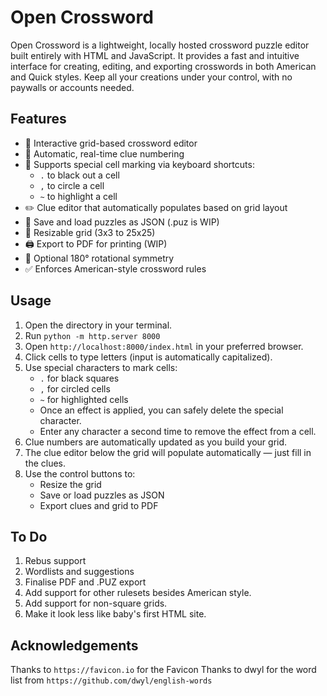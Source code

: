 # Open Crossword

Open Crossword is a lightweight, locally hosted crossword puzzle editor built entirely with HTML and JavaScript. It provides a fast and intuitive interface for creating, editing, and exporting crosswords in both American and Quick styles. Keep all your creations under your control, with no paywalls or accounts needed.

## Features

- 🧩 Interactive grid-based crossword editor  
- 🔢 Automatic, real-time clue numbering  
- 🎨 Supports special cell marking via keyboard shortcuts:  
  - `.` to black out a cell  
  - `,` to circle a cell  
  - `~` to highlight a cell  
- ✏️ Clue editor that automatically populates based on grid layout  
- 💾 Save and load puzzles as JSON (.puz is WIP)
- 📏 Resizable grid (3x3 to 25x25)  
- 🖨️ Export to PDF for printing (WIP) 
- 🔁 Optional 180° rotational symmetry
- ✅ Enforces American-style crossword rules

## Usage

1. Open the directory in your terminal.
2. Run `python -m http.server 8000`
3. Open `http://localhost:8000/index.html` in your preferred browser.
4. Click cells to type letters (input is automatically capitalized).
5. Use special characters to mark cells:
   - `.` for black squares
   - `,` for circled cells
   - `~` for highlighted cells
   - Once an effect is applied, you can safely delete the special character.
   - Enter any character a second time to remove the effect from a cell.
6. Clue numbers are automatically updated as you build your grid.
7. The clue editor below the grid will populate automatically — just fill in the clues.
8. Use the control buttons to:
   - Resize the grid
   - Save or load puzzles as JSON
   - Export clues and grid to PDF

## To Do
1. Rebus support
2. Wordlists and suggestions
3. Finalise PDF and .PUZ export
4. Add support for other rulesets besides American style.
5. Add support for non-square grids.
6. Make it look less like baby's first HTML site.

## Acknowledgements

Thanks to `https://favicon.io` for the Favicon
Thanks to dwyl for the word list from `https://github.com/dwyl/english-words`